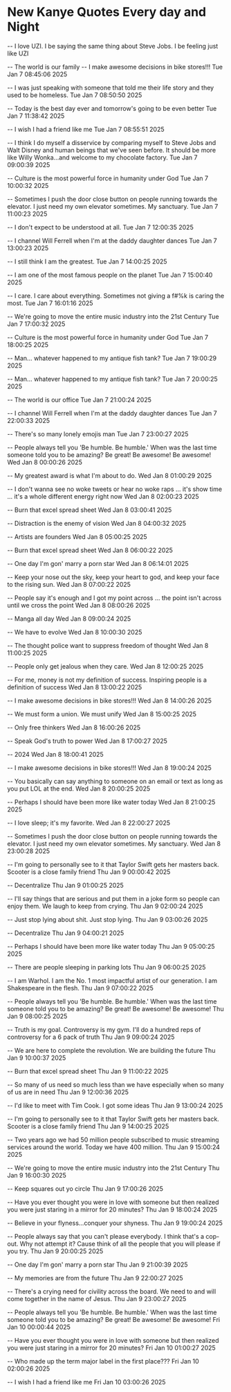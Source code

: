 # New Kanye Quotes Every day and Night
 -- I love UZI. I be saying the same thing about Steve Jobs. I be feeling just like UZI

 -- The world is our family
 -- I make awesome decisions in bike stores!!!  Tue Jan  7 08:45:06 2025
 
 -- I was just speaking with someone that told me their life story and they used to be homeless.  Tue Jan  7 08:50:50 2025
 
 -- Today is the best day ever and tomorrow's going to be even better  Tue Jan  7 11:38:42 2025

 
 -- I wish I had a friend like me  Tue Jan  7 08:55:51 2025
 
 -- I think I do myself a disservice by comparing myself to Steve Jobs and Walt Disney and human beings that we've seen before. It should be more like Willy Wonka...and welcome to my chocolate factory.  Tue Jan  7 09:00:39 2025
 
 -- Culture is the most powerful force in humanity under God  Tue Jan  7 10:00:32 2025
 
 -- Sometimes I push the door close button on people running towards the elevator. I just need my own elevator sometimes. My sanctuary.  Tue Jan  7 11:00:23 2025
 
 -- I don't expect to be understood at all.  Tue Jan  7 12:00:35 2025
 
 -- I channel Will Ferrell when I'm at the daddy daughter dances  Tue Jan  7 13:00:23 2025
 
 -- I still think I am the greatest.  Tue Jan  7 14:00:25 2025
 
 -- I am one of the most famous people on the planet  Tue Jan  7 15:00:40 2025
 
 -- I care. I care about everything. Sometimes not giving a f#%k is caring the most.  Tue Jan  7 16:01:16 2025
 
 -- We're going to move the entire music industry into the 21st Century  Tue Jan  7 17:00:32 2025
 
 -- Culture is the most powerful force in humanity under God  Tue Jan  7 18:00:25 2025
 
 -- Man... whatever happened to my antique fish tank?  Tue Jan  7 19:00:29 2025
 
 -- Man... whatever happened to my antique fish tank?  Tue Jan  7 20:00:25 2025
 
 -- The world is our office  Tue Jan  7 21:00:24 2025
 
 -- I channel Will Ferrell when I'm at the daddy daughter dances  Tue Jan  7 22:00:33 2025
 
 -- There's so many lonely emojis man  Tue Jan  7 23:00:27 2025
 
 -- People always tell you 'Be humble. Be humble.' When was the last time someone told you to be amazing? Be great! Be awesome! Be awesome!  Wed Jan  8 00:00:26 2025
 
 -- My greatest award is what I'm about to do.  Wed Jan  8 01:00:29 2025
 
 -- I don't wanna see no woke tweets or hear no woke raps ... it's show time ... it's a whole different energy right now  Wed Jan  8 02:00:23 2025
 
 -- Burn that excel spread sheet  Wed Jan  8 03:00:41 2025
 
 -- Distraction is the enemy of vision  Wed Jan  8 04:00:32 2025
 
 -- Artists are founders  Wed Jan  8 05:00:25 2025
 
 -- Burn that excel spread sheet  Wed Jan  8 06:00:22 2025
 
 -- One day I'm gon' marry a porn star  Wed Jan  8 06:14:01 2025
 
 -- Keep your nose out the sky, keep your heart to god, and keep your face to the rising sun.  Wed Jan  8 07:00:22 2025
 
 -- People say it's enough and I got my point across ... the point isn't across until we cross the point  Wed Jan  8 08:00:26 2025
 
 -- Manga all day  Wed Jan  8 09:00:24 2025
 
 -- We have to evolve  Wed Jan  8 10:00:30 2025
 
 -- The thought police want to suppress freedom of thought  Wed Jan  8 11:00:25 2025
 
 -- People only get jealous when they care.  Wed Jan  8 12:00:25 2025
 
 -- For me, money is not my definition of success. Inspiring people is a definition of success  Wed Jan  8 13:00:22 2025
 
 -- I make awesome decisions in bike stores!!!  Wed Jan  8 14:00:26 2025
 
 -- We must form a union. We must unify  Wed Jan  8 15:00:25 2025
 
 -- Only free thinkers  Wed Jan  8 16:00:26 2025
 
 -- Speak God's truth to power  Wed Jan  8 17:00:27 2025
 
 -- 2024  Wed Jan  8 18:00:41 2025
 
 -- I make awesome decisions in bike stores!!!  Wed Jan  8 19:00:24 2025
 
 -- You basically can say anything to someone on an email or text as long as you put LOL at the end.  Wed Jan  8 20:00:25 2025
 
 -- Perhaps I should have been more like water today  Wed Jan  8 21:00:25 2025
 
 -- I love sleep; it's my favorite.  Wed Jan  8 22:00:27 2025
 
 -- Sometimes I push the door close button on people running towards the elevator. I just need my own elevator sometimes. My sanctuary.  Wed Jan  8 23:00:28 2025
 
 -- I'm going to personally see to it that Taylor Swift gets her masters back. Scooter is a close family friend  Thu Jan  9 00:00:42 2025
 
 -- Decentralize  Thu Jan  9 01:00:25 2025
 
 -- I'll say things that are serious and put them in a joke form so people can enjoy them. We laugh to keep from crying.  Thu Jan  9 02:00:24 2025
 
 -- Just stop lying about shit. Just stop lying.  Thu Jan  9 03:00:26 2025
 
 -- Decentralize  Thu Jan  9 04:00:21 2025
 
 -- Perhaps I should have been more like water today  Thu Jan  9 05:00:25 2025
 
 -- There are people sleeping in parking lots  Thu Jan  9 06:00:25 2025
 
 -- I am Warhol. I am the No. 1 most impactful artist of our generation. I am Shakespeare in the flesh.  Thu Jan  9 07:00:22 2025
 
 -- People always tell you 'Be humble. Be humble.' When was the last time someone told you to be amazing? Be great! Be awesome! Be awesome!  Thu Jan  9 08:00:25 2025
 
 -- Truth is my goal. Controversy is my gym. I'll do a hundred reps of controversy for a 6 pack of truth  Thu Jan  9 09:00:24 2025
 
 -- We are here to complete the revolution. We are building the future  Thu Jan  9 10:00:37 2025
 
 -- Burn that excel spread sheet  Thu Jan  9 11:00:22 2025
 
 -- So many of us need so much less than we have especially when so many of us are in need  Thu Jan  9 12:00:36 2025
 
 -- I'd like to meet with Tim Cook. I got some ideas  Thu Jan  9 13:00:24 2025
 
 -- I'm going to personally see to it that Taylor Swift gets her masters back. Scooter is a close family friend  Thu Jan  9 14:00:25 2025
 
 -- Two years ago we had 50 million people subscribed to music streaming services around the world. Today we have 400 million.  Thu Jan  9 15:00:24 2025
 
 -- We're going to move the entire music industry into the 21st Century  Thu Jan  9 16:00:30 2025
 
 -- Keep squares out yo circle  Thu Jan  9 17:00:26 2025
 
 -- Have you ever thought you were in love with someone but then realized you were just staring in a mirror for 20 minutes?  Thu Jan  9 18:00:24 2025
 
 -- Believe in your flyness...conquer your shyness.  Thu Jan  9 19:00:24 2025
 
 -- People always say that you can't please everybody. I think that's a cop-out. Why not attempt it? Cause think of all the people that you will please if you try.  Thu Jan  9 20:00:25 2025
 
 -- One day I'm gon' marry a porn star  Thu Jan  9 21:00:39 2025
 
 -- My memories are from the future  Thu Jan  9 22:00:27 2025
 
 -- There's a crying need for civility across the board. We need to and will come together in the name of Jesus.  Thu Jan  9 23:00:27 2025
 
 -- People always tell you 'Be humble. Be humble.' When was the last time someone told you to be amazing? Be great! Be awesome! Be awesome!  Fri Jan 10 00:00:44 2025
 
 -- Have you ever thought you were in love with someone but then realized you were just staring in a mirror for 20 minutes?  Fri Jan 10 01:00:27 2025
 
 -- Who made up the term major label in the first place???  Fri Jan 10 02:00:26 2025
 
 -- I wish I had a friend like me  Fri Jan 10 03:00:26 2025